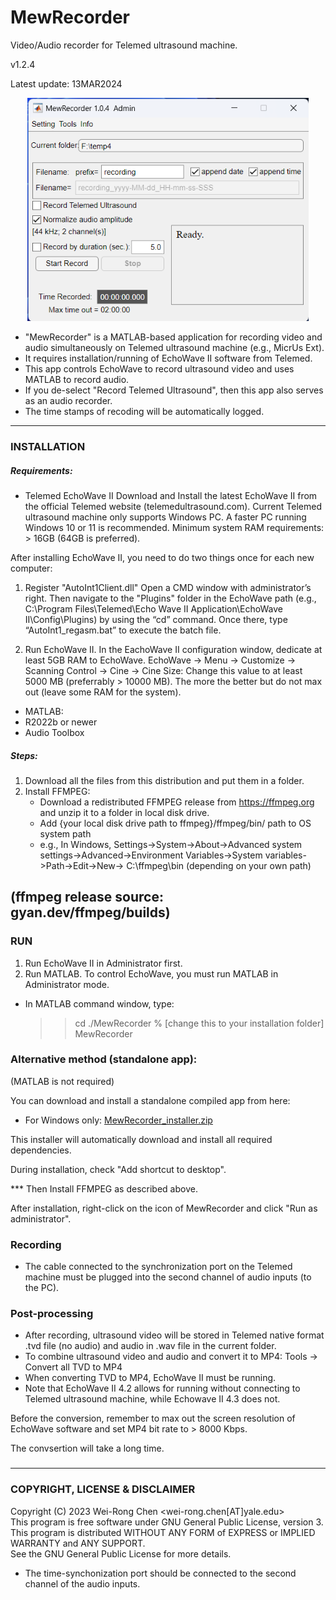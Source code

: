 # MewRecorder
Video/Audio recorder for Telemed ultrasound machine. 

v1.2.4

Latest update: 13MAR2024

<p align="center"><img src="./Screenshots/MWR_main-screen.png" width="450"></p>

- "MewRecorder" is a MATLAB-based application for recording video and audio simultaneously on Telemed ultrasound machine (e.g., MicrUs Ext).
- It requires installation/running of EchoWave II software from Telemed.
- This app controls EchoWave to record ultrasound video and uses MATLAB to record audio.
- If you de-select "Record Telemed Ultrasound", then this app also serves as an audio recorder.
- The time stamps of recoding will be automatically logged.  
------------------------------------------
### INSTALLATION
##### Requirements:

- Telemed EchoWave II 
Download and Install the latest EchoWave II from the official Telemed website (telemedultrasound.com).
Current Telemed ultrasound machine only supports Windows PC. 
A faster PC running Windows 10 or 11 is recommended. 
Minimum system RAM requirements: > 16GB (64GB is preferred).

After installing EchoWave II, you need to do two things once for each new computer:
1. Register "AutoInt1Client.dll"
   Open a CMD window with administrator’s right. Then navigate to the "Plugins" folder in the EchoWave path (e.g., C:\Program Files\Telemed\Echo Wave II Application\EchoWave II\Config\Plugins) by using the “cd” command.  Once there, type “AutoInt1_regasm.bat” to execute the batch file. 

2. Run EchoWave II.  In the EachoWave II configuration window, dedicate at least 5GB RAM to EchoWave. 
EchoWave -> Menu -> Customize -> Scanning Control -> Cine -> Cine Size:  Change this value to at least 5000 MB (preferrably > 10000 MB). The more the better but do not max out (leave some RAM for the system).

- MATLAB:
-   R2022b or newer
-   Audio Toolbox

##### Steps:
1. Download all the files from this distribution and put them in a folder. 
2. Install FFMPEG:
   - Download a redistributed FFMPEG release from https://ffmpeg.org and unzip it to a folder in local disk drive. 
   - Add {your local disk drive path to ffmpeg}/ffmpeg/bin/ path to OS system path
   - e.g., In Windows, Settings->System->About->Advanced system settings->Advanced->Environment Variables->System variables->Path->Edit->New-> C:\ffmpeg\bin (depending on your own path)
   
(ffmpeg release source: gyan.dev/ffmpeg/builds)
------------------------------------------
### RUN
1. Run EchoWave II in Administrator first.
2. Run MATLAB. To control EchoWave, you must run MATLAB in Administrator mode. 

- In MATLAB command window, type:
     >> cd ./MewRecorder  % [change this to your installation folder]  
     >> MewRecorder
     
### Alternative method (standalone app):
(MATLAB is not required)

You can download and install a standalone compiled app from here:

- For Windows only: [MewRecorder_installer.zip]([https://1drv.ms/u/s!AseHGSjeaA-2tnReFKTHJEXJB2SN?e=b4Yw6j])

This installer will automatically download and install all required dependencies.

During installation, check "Add shortcut to desktop". 

*** Then Install FFMPEG as described above. 

After installation, right-click on the icon of MewRecorder and click "Run as administrator". 
### Recording
- The cable connected to the synchronization port on the Telemed machine must be plugged into the second channel of audio inputs (to the PC).

### Post-processing
- After recording, ultrasound video will be stored in Telemed native format .tvd file (no audio) and audio in .wav file in the current folder. 
- To combine ultrasound video and audio and convert it to MP4: Tools -> Convert all TVD to MP4
- When converting TVD to MP4, EchoWave II must be running.
- Note that EchoWave II 4.2 allows for running without connecting to Telemed ultrasound machine, while Echowave II 4.3 does not.
  
Before the conversion, remember to max out the screen resolution of EchoWave software and set MP4 bit rate to > 8000 Kbps.

The convsertion will take a long time. 

###
--------------------------------
### COPYRIGHT, LICENSE & DISCLAIMER
Copyright (C) 2023 Wei-Rong Chen <wei-rong.chen[AT]yale.edu>  
This program is free software under GNU General Public License, version 3.  
This program is distributed WITHOUT ANY FORM of EXPRESS or IMPLIED WARRANTY and ANY SUPPORT.    
See the GNU General Public License for more details.  




   
- The time-synchonization port should be connected to the second channel of the audio inputs. 
